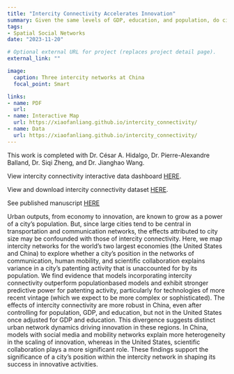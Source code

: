 ```yaml
---
title: "Intercity Connectivity Accelerates Innovation"
summary: Given the same levels of GDP, education, and population, do cities outperform at intercity connectivity also outperform at innovation? 
tags:
- Spatial Social Networks
date: "2023-11-20"

# Optional external URL for project (replaces project detail page).
external_link: ""

image:
  caption: Three intercity networks at China
  focal_point: Smart

links:
- name: PDF
  url: 
- name: Interactive Map
  url: https://xiaofanliang.github.io/intercity_connectivity/
- name: Data
  url: https://xiaofanliang.github.io/intercity_connectivity/
---
```


This work is completed with Dr. César A. Hidalgo, Dr. Pierre-Alexandre Balland, Dr. Siqi Zheng, and Dr. Jianghao Wang. 

View intercity connectivity interactive data dashboard [HERE](https://xiaofanliang.github.io/intercity_connectivity/).

View and download intercity connectivity dataset [HERE](https://github.com/xiaofanliang/intercity_connectivity). 

See published manuscript [HERE]()

Urban outputs, from economy to innovation, are known to grow as a power of a city’s population. But, since large cities tend to be central in transportation and communication networks, the effects attributed to city size may be confounded with those of intercity connectivity. Here, we map intercity networks for the world’s two largest
economies (the United States and China) to explore whether a city’s position in the networks of communication, human mobility, and scientific collaboration explains variance in a city’s patenting activity that is unaccounted for by its population. We find evidence that models incorporating intercity connectivity outperform populationbased models and exhibit stronger predictive power for patenting activity, particularly for technologies of more recent vintage (which we expect to be more complex or sophisticated). The effects of intercity connectivity are more robust in China, even after controlling for population, GDP, and education, but not in the United States once adjusted for GDP and education. This divergence suggests distinct urban network dynamics driving innovation in these regions. In China, models with social media and mobility networks explain more heterogeneity in
the scaling of innovation, whereas in the United States, scientific collaboration plays a more significant role. These findings support the significance of a city’s position within the intercity network in shaping its success in innovative activities.
